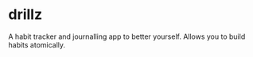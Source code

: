 # drillz
A habit tracker and journalling app to better yourself. Allows you to build habits atomically.
